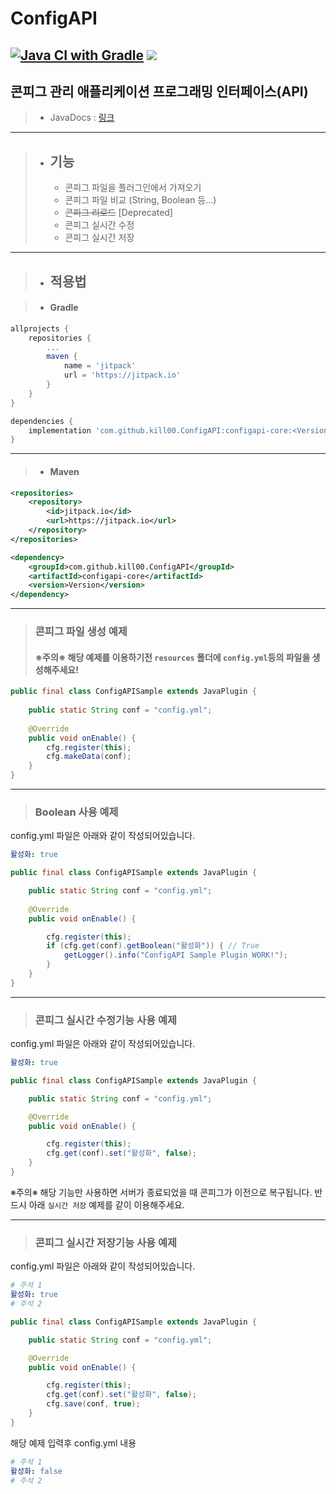 # ConfigAPI

[![Java CI with Gradle](https://github.com/Kill00/ConfigAPI/actions/workflows/action.yml/badge.svg)](https://github.com/Kill00/ConfigAPI/actions/workflows/action.yml) [![](https://jitpack.io/v/kill00/ConfigAPI.svg)](https://jitpack.io/#kill00/ConfigAPI)
---
## 콘피그 관리 애플리케이션 프로그래밍 인터페이스(API)
> * JavaDocs : [링크](https://kill00.github.io/ConfigAPI/)

---
> * ## 기능
>   * 콘피그 파일을 플러그인에서 가져오기
>   * 콘피그 파일 비교 (String, Boolean 등...)
>   * ~~콘피그 리로드~~ [Deprecated]
>   * 콘피그 실시간 수정
>   * 콘피그 실시간 저장
---
> * ## 적용법

> * #### Gradle
```groovy
allprojects {
    repositories {
        ...
        maven {
            name = 'jitpack'
            url = 'https://jitpack.io'
        }
    }
}
```
```groovy
dependencies {
    implementation 'com.github.kill00.ConfigAPI:configapi-core:<Version>'
}
```
---
> * #### Maven
```xml
<repositories>
    <repository>
        <id>jitpack.io</id>
        <url>https://jitpack.io</url>
    </repository>
</repositories>
```
```xml
<dependency>
    <groupId>com.github.kill00.ConfigAPI</groupId>
    <artifactId>configapi-core</artifactId>
    <version>Version</version>
</dependency>
```
---
> ### 콘피그 파일 생성 예제
> #### **※주의※ 해당 예제를 이용하기전 `resources` 폴더에 `config.yml`등의 파일을 생성해주세요!**

```java
public final class ConfigAPISample extends JavaPlugin {
    
    public static String conf = "config.yml";
    
    @Override
    public void onEnable() {
        cfg.register(this);
        cfg.makeData(conf);
    }
}
```
---
> ### Boolean 사용 예제

config.yml 파일은 아래와 같이 작성되어있습니다.
```yaml
활성화: true
```
```java
public final class ConfigAPISample extends JavaPlugin {

    public static String conf = "config.yml";
    
    @Override
    public void onEnable() {

        cfg.register(this);
        if (cfg.get(conf).getBoolean("활성화")) { // True
            getLogger().info("ConfigAPI Sample Plugin WORK!");
        }
    }
}
```
---
> ### 콘피그 실시간 수정기능 사용 예제
config.yml 파일은 아래와 같이 작성되어있습니다.
```yaml
활성화: true
```
```java
public final class ConfigAPISample extends JavaPlugin {

    public static String conf = "config.yml";

    @Override
    public void onEnable() {

        cfg.register(this);
        cfg.get(conf).set("활성화", false);
    }
}
```
※주의※ 해당 기능만 사용하면 서버가 종료되었을 때 콘피그가 이전으로 복구됩니다. 반드시 아래 `실시간 저장` 예제를 같이 이용해주세요.

---
> ### 콘피그 실시간 저장기능 사용 예제
config.yml 파일은 아래와 같이 작성되어있습니다.
```yaml
# 주석 1
활성화: true
# 주석 2
```
```java
public final class ConfigAPISample extends JavaPlugin {

    public static String conf = "config.yml";

    @Override
    public void onEnable() {

        cfg.register(this);
        cfg.get(conf).set("활성화", false);
        cfg.save(conf, true);
    }
}
```
해당 예제 입력후 config.yml 내용
```yaml
# 주석 1
활성화: false
# 주석 2
```
